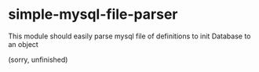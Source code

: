 # simple-mysql-file-parser
This module should easily parse mysql file of definitions to init Database to an object

(sorry, unfinished)
